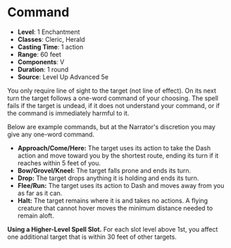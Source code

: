 # Command

- **Level**: 1 Enchantment
- **Classes**: Cleric, Herald
- **Casting Time**: 1 action
- **Range**: 60 feet
- **Components**: V
- **Duration**: 1 round
- **Source**: Level Up Advanced 5e

You only require line of sight to the target (not line of effect). On its next turn the target follows a one-word command of your choosing. The spell fails if the target is undead, if it does not understand your command, or if the command is immediately harmful to it.

Below are example commands, but at the Narrator's discretion you may give any one-word command.

* **Approach/Come/Here:** The target uses its action to take the Dash action and move toward you by the shortest route, ending its turn if it reaches within 5 feet of you.
* **Bow/Grovel/Kneel:** The target falls prone and ends its turn.
* **Drop:** The target drops anything it is holding and ends its turn.
* **Flee/Run:** The target uses its action to Dash and moves away from you as far as it can.
* **Halt:** The target remains where it is and takes no actions. A flying creature that cannot hover moves the minimum distance needed to remain aloft.

**Using a Higher-Level Spell Slot.** For each slot level above 1st, you affect one additional target that is within 30 feet of other targets.
